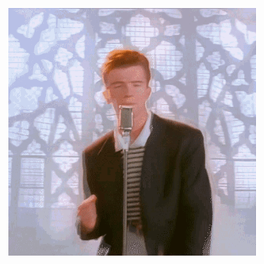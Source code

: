 <p><img src=https://raw.githubusercontent.com/Apix0n/Apix0n/main/NONONO-DO-NOT-CLICK-THAT.gif height=500></p>
